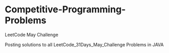 # Competitive-Programming-Problems
LeetCode May Challenge

Posting solutions to all LeetCode_31Days_May_Challenge Problems in JAVA

